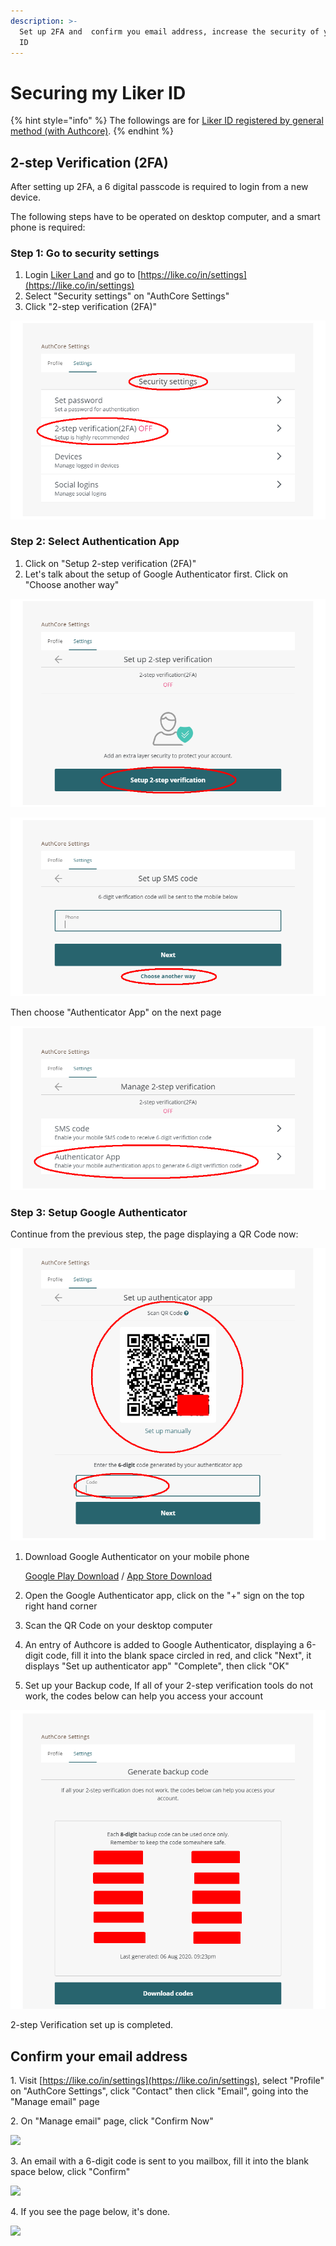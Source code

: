 ```yaml
---
description: >-
  Set up 2FA and  confirm you email address, increase the security of your Liker
  ID
---
```


# Securing my Liker ID

{% hint style="info" %}
The followings are for [Liker ID registered by general method (with Authcore)](./).
{% endhint %}

## 2-step Verification (2FA) <a href="#2fa" id="2fa"></a>

After setting up 2FA, a 6 digital passcode is required to login from a new device.

The following steps have to be operated on desktop computer, and a smart phone is required:

### Step 1: Go to security settings

1. Login [Liker Land](https://liker.land) and go to [https://like.co/in/settings](https://like.co/in/settings)
2. Select "Security settings" on "AuthCore Settings"
3. Click "2-step verification (2FA)"

![](../../../.gitbook/assets/2fa-1-en.png)

### Step 2: Select Authentication App

1. Click on "Setup 2-step verification (2FA)"
2. Let's talk about the setup of Google Authenticator first. Click on "Choose another way"

![](../../../.gitbook/assets/2fa-2-en.png)

![](../../../.gitbook/assets/2fa-3-en.png)

Then choose "Authenticator App" on the next page

![](../../../.gitbook/assets/2fa-4-en.png)

### Step 3: Setup Google Authenticator

Continue from the previous step, the page displaying a QR Code now:

![](../../../.gitbook/assets/2fa-5-en.png)

1.  Download Google Authenticator on your mobile phone

    [Google Play Download](https://play.google.com/store/apps/details?id=com.google.android.apps.authenticator2\&hl=zh\_TW) / [App Store Download](https://apps.apple.com/hk/app/google-authenticator/id388497605)
2. Open the Google Authenticator app, click on the "+" sign on the top right hand corner
3. Scan the QR Code on your desktop computer
4. An entry of Authcore is added to Google Authenticator, displaying a 6-digit code, fill it into the blank space circled in red, and click "Next", it displays "Set up authenticator app" "Complete", then click "OK"
5. Set up your Backup code, If all of your 2-step verification tools do not work, the codes below can help you access your account

![](../../../.gitbook/assets/2fa-6-en.png)

2-step Verification set up is completed.

## Confirm your email address <a href="#confirm-your-email-address" id="confirm-your-email-address"></a>

1\. Visit [https://like.co/in/settings](https://like.co/in/settings), select "Profile" on "AuthCore Settings", click "Contact" then click "Email",  going into the "Manage email" page

2\. On "Manage email" page, click "Confirm Now"

![](https://gblobscdn.gitbook.com/assets%2F-LL4mdaVjNgL6A1--PV0%2F-MDJn8Td1rooIZewTqJt%2F-MDJpIkC4GeOL3XxM0u5%2Fauth-email-1.png?alt=media\&token=c01af70c-90c3-48d5-9203-f7f3e6ab5fa1)

3\. An email with a 6-digit code is sent to you mailbox, fill it into the blank space below, click "Confirm"

![](https://downloads.intercomcdn.com/i/o/171962025/7a29375736dc15a5f3eb9909/image.png)

4\. If you see the page below, it's done.

![](https://gblobscdn.gitbook.com/assets%2F-LL4mdaVjNgL6A1--PV0%2F-MDJn8Td1rooIZewTqJt%2F-MDJpVUgHk4bjk15P\_XD%2Fauth-email-3.png?alt=media\&token=6aaa354d-ef5a-4179-a00a-08c3ca9f7495)
